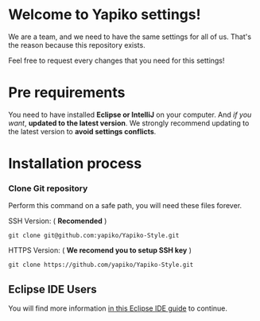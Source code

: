 # Welcome to Yapiko settings!

We are a team, and we need to have the same settings for all of us. That's the reason because this repository exists.

Feel free to request every changes that you need for this settings!

# Pre requirements

You need to have installed **Eclipse or IntelliJ** on your computer. And *if you want*, **updated to the latest version**. We strongly recommend updating to the latest version to **avoid settings conflicts**.

# Installation process

### Clone Git repository  

Perform this command on a safe path, you will need these files forever.

SSH Version: ( **Recomended** )

`git clone git@github.com:yapiko/Yapiko-Style.git`  

HTTPS Version: ( **We recomend you to setup SSH key** )

`git clone https://github.com/yapiko/Yapiko-Style.git`

## Eclipse IDE Users

You will find more information [in this Eclipse IDE guide](https://github.com/yapiko/Yapiko-Style/blob/master/eclipse) to continue.